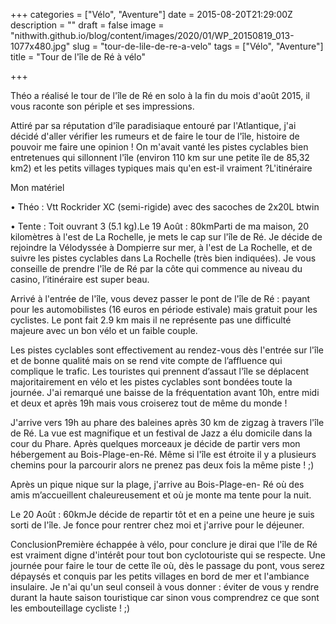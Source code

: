 +++
categories = ["Vélo", "Aventure"]
date = 2015-08-20T21:29:00Z
description = ""
draft = false
image = "nithwith.github.io/blog/content/images/2020/01/WP_20150819_013-1077x480.jpg"
slug = "tour-de-lile-de-re-a-velo"
tags = ["Vélo", "Aventure"]
title = "Tour de l'île de Ré à vélo"

+++


Théo a réalisé le tour de l'île de Ré en solo à la fin du mois d'août 2015, il vous raconte son périple et ses impressions.

Attiré par sa réputation d'île paradisiaque entouré par l'Atlantique, j'ai décidé d'aller vérifier les rumeurs et de faire le tour de l'île, histoire de pouvoir me faire une opinion ! On m'avait vanté les pistes cyclables bien entretenues qui sillonnent l'île (environ 110 km sur une petite île de 85,32 km2) et les petits villages typiques mais qu'en est-il vraiment ?L'itinéraire

Mon matériel

• Théo : Vtt Rockrider XC (semi-rigide) avec des sacoches de 2x20L btwin

• Tente : Toit ouvrant 3 (5.1 kg).Le 19 Août : 80kmParti de ma maison, 20 kilomètres à l'est de La Rochelle, je mets le cap sur l'île de Ré. Je décide de rejoindre la Vélodyssée à Dompierre sur mer, à l'est de La Rochelle, et de suivre les pistes cyclables dans La Rochelle (très bien indiquées). Je vous conseille de prendre l'île de Ré par la côte qui commence au niveau du casino, l’itinéraire est super beau.

Arrivé à l'entrée de l'île, vous devez passer le pont de l'île de Ré : payant pour les automobilistes (16 euros en période estivale) mais gratuit pour les cyclistes. Le pont fait 2.9 km mais il ne représente pas une difficulté majeure avec un bon vélo et un faible couple.

Les pistes cyclables sont effectivement au rendez-vous dès l'entrée sur l'île et de bonne qualité mais on se rend vite compte de l’affluence qui complique le trafic. Les touristes qui prennent d’assaut l'île se déplacent majoritairement en vélo et les pistes cyclables sont bondées toute la journée. J'ai remarqué une baisse de la fréquentation avant 10h, entre midi et deux et après 19h mais vous croiserez tout de même du monde !

J'arrive vers 19h au phare des baleines après 30 km de zigzag à travers l'île de Ré. La vue est magnifique et un festival de Jazz a élu domicile dans la cour du Phare. Après quelques morceaux je décide de partir vers mon hébergement au Bois-Plage-en-Ré. Même si l'île est étroite il y a plusieurs chemins pour la parcourir alors ne prenez pas deux fois la même piste ! ;)

Après un pique nique sur la plage, j'arrive au Bois-Plage-en- Ré où des amis m’accueillent chaleureusement et où je monte ma tente pour la nuit.

Le 20 Août : 60kmJe décide de repartir tôt et en a peine une heure je suis sorti de l'île. Je fonce pour rentrer chez moi et j'arrive pour le déjeuner.

ConclusionPremière échappée à vélo, pour conclure je dirai que l'île de Ré est vraiment digne d'intérêt pour tout bon cyclotouriste qui se respecte. Une journée pour faire le tour de cette île où, dès le passage du pont, vous serez dépaysés et conquis par les petits villages en bord de mer et l'ambiance insulaire. Je n'ai qu'un seul conseil à vous donner : éviter de vous y rendre durant la haute saison touristique car sinon vous comprendrez ce que sont les embouteillage cycliste ! ;)

